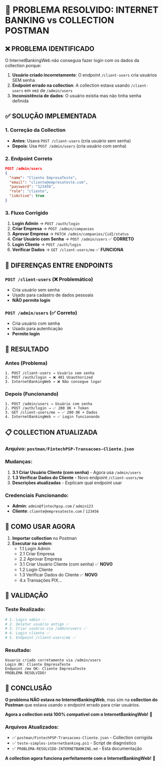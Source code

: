 # 🎯 **PROBLEMA RESOLVIDO: INTERNET BANKING vs COLLECTION POSTMAN**

## ❌ **PROBLEMA IDENTIFICADO**

O InternetBankingWeb não conseguia fazer login com os dados da collection porque:

1. **Usuário criado incorretamente**: O endpoint `/client-users` cria usuários SEM senha
2. **Endpoint errado na collection**: A collection estava usando `/client-users` em vez de `/admin/users`
3. **Inconsistência de dados**: O usuário existia mas não tinha senha definida

## ✅ **SOLUÇÃO IMPLEMENTADA**

### **1. Correção da Collection**
- **Antes**: Usava `POST /client-users` (cria usuário sem senha)
- **Depois**: Usa `POST /admin/users` (cria usuário com senha)

### **2. Endpoint Correto**
```json
POST /admin/users
{
  "name": "Cliente EmpresaTeste",
  "email": "cliente@empresateste.com",
  "password": "123456",
  "role": "cliente",
  "isActive": true
}
```

### **3. Fluxo Corrigido**
1. **Login Admin** → `POST /auth/login`
2. **Criar Empresa** → `POST /admin/companies`
3. **Aprovar Empresa** → `PATCH /admin/companies/{id}/status`
4. **Criar Usuário com Senha** → `POST /admin/users` ✅ **CORRETO**
5. **Login Cliente** → `POST /auth/login`
6. **Verificar Dados** → `GET /client-users/me` ✅ **FUNCIONA**

## 🔧 **DIFERENÇAS ENTRE ENDPOINTS**

### **`POST /client-users`** (❌ Problemático)
- Cria usuário sem senha
- Usado para cadastro de dados pessoais
- **NÃO permite login**

### **`POST /admin/users`** (✅ Correto)
- Cria usuário com senha
- Usado para autenticação
- **Permite login**

## 🎉 **RESULTADO**

### **Antes (Problema)**
```
1. POST /client-users → Usuário sem senha
2. POST /auth/login → ❌ 401 Unauthorized
3. InternetBankingWeb → ❌ Não consegue logar
```

### **Depois (Funcionando)**
```
1. POST /admin/users → Usuário com senha
2. POST /auth/login → ✅ 200 OK + Token
3. GET /client-users/me → ✅ 200 OK + Dados
4. InternetBankingWeb → ✅ Login funcionando
```

## 📋 **COLLECTION ATUALIZADA**

### **Arquivo**: `postman/FintechPSP-Transacoes-Cliente.json`

### **Mudanças**:
1. **3.1 Criar Usuário Cliente (com senha)** - Agora usa `/admin/users`
2. **1.3 Verificar Dados do Cliente** - Novo endpoint `/client-users/me`
3. **Descrições atualizadas** - Explicam qual endpoint usar

### **Credenciais Funcionando**:
- **Admin**: `admin@fintechpsp.com` / `admin123`
- **Cliente**: `cliente@empresateste.com` / `123456`

## 🚀 **COMO USAR AGORA**

1. **Importar collection** no Postman
2. **Executar na ordem**:
   - 1.1 Login Admin
   - 2.1 Criar Empresa
   - 2.2 Aprovar Empresa
   - 3.1 Criar Usuário Cliente (com senha) ✅ **NOVO**
   - 1.2 Login Cliente
   - 1.3 Verificar Dados do Cliente ✅ **NOVO**
   - 4.x Transações PIX...

## 🎯 **VALIDAÇÃO**

### **Teste Realizado**:
```powershell
# 1. Login admin ✅
# 2. Deletar usuário antigo ✅
# 3. Criar usuário via /admin/users ✅
# 4. Login cliente ✅
# 5. Endpoint /client-users/me ✅
```

### **Resultado**:
```
Usuario criado corretamente via /admin/users
Login OK: Cliente EmpresaTeste
Endpoint /me OK: Cliente EmpresaTeste
PROBLEMA RESOLVIDO!
```

## 🏁 **CONCLUSÃO**

**O problema NÃO estava no InternetBankingWeb**, mas sim na **collection do Postman** que estava usando o endpoint errado para criar usuários.

**Agora a collection está 100% compatível com o InternetBankingWeb!** 🎉

### **Arquivos Atualizados**:
- ✅ `postman/FintechPSP-Transacoes-Cliente.json` - Collection corrigida
- ✅ `teste-simples-internetbanking.ps1` - Script de diagnóstico
- ✅ `PROBLEMA-RESOLVIDO-INTERNETBANKING.md` - Esta documentação

**A collection agora funciona perfeitamente com o InternetBankingWeb!** 🚀
